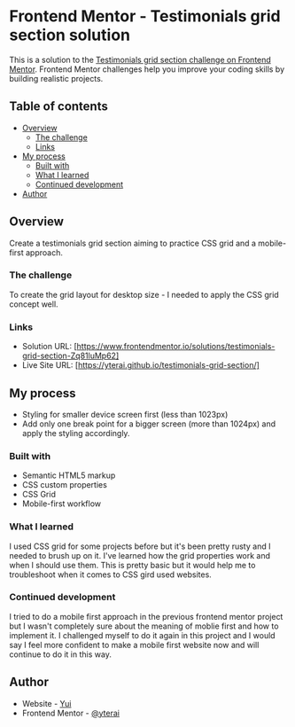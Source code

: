 # Frontend Mentor - Testimonials grid section solution

This is a solution to the [Testimonials grid section challenge on Frontend Mentor](https://www.frontendmentor.io/challenges/testimonials-grid-section-Nnw6J7Un7). Frontend Mentor challenges help you improve your coding skills by building realistic projects. 


## Table of contents

- [Overview](#overview)
  - [The challenge](#the-challenge)
  - [Links](#links)
- [My process](#my-process)
  - [Built with](#built-with)
  - [What I learned](#what-i-learned)
  - [Continued development](#continued-development)
- [Author](#author)


## Overview

Create a testimonials grid section aiming to practice CSS grid and a mobile-first approach.


### The challenge

To create the grid layout for desktop size - I needed to apply the CSS grid concept well.


### Links

- Solution URL: [https://www.frontendmentor.io/solutions/testimonials-grid-section-Zq81luMp62]
- Live Site URL: [https://yterai.github.io/testimonials-grid-section/]


## My process

- Styling for smaller device screen first (less than 1023px)
- Add only one break point for a bigger screen (more than 1024px) and apply the styling accordingly.


### Built with

- Semantic HTML5 markup
- CSS custom properties
- CSS Grid
- Mobile-first workflow


### What I learned

I used CSS grid for some projects before but it's been pretty rusty and I needed to brush up on it. I've learned how the grid properties work and when I should use them. This is pretty basic but it would help me to troubleshoot when it comes to CSS gird used websites.


### Continued development

I tried to do a mobile first approach in the previous frontend mentor project but I wasn't completely sure about the meaning of moblie first and how to implement it. I challenged myself to do it again in this project and I would say I feel more confident to make a mobile first website now and will continue to do it in this way.


## Author

- Website - [Yui](https://yterai.github.io/testimonials-grid-section/)
- Frontend Mentor - [@yterai](https://www.frontendmentor.io/profile/yterai)


